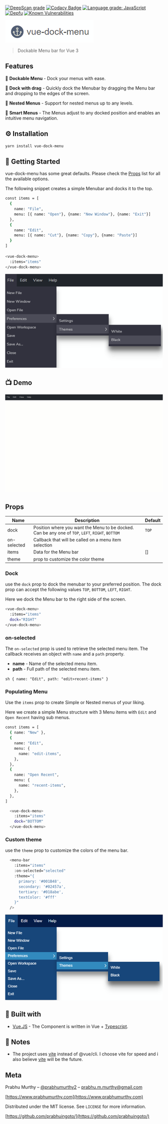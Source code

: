 
[![DeepScan grade](https://deepscan.io/api/teams/10074/projects/13372/branches/223016/badge/grade.svg)](https://deepscan.io/dashboard#view=project&tid=10074&pid=13372&bid=223016)
[![Codacy Badge](https://app.codacy.com/project/badge/Grade/65c2863c31644d5a98ae5bb83c1bd104)](https://www.codacy.com/manual/prabhuignoto/vue-dock-menu/dashboard?utm_source=github.com&amp;utm_medium=referral&amp;utm_content=prabhuignoto/vue-dock-menu&amp;utm_campaign=Badge_Grade)
[![Language grade: JavaScript](https://img.shields.io/lgtm/grade/javascript/g/prabhuignoto/vue-dock-menu.svg?logo=lgtm&logoWidth=18)](https://lgtm.com/projects/g/prabhuignoto/vue-dock-menu/context:javascript)
[![Depfu](https://badges.depfu.com/badges/f3a16c4fe1fcbd36df15d6949d9846bc/overview.svg)](https://depfu.com/github/prabhuignoto/vue-dock-menu?project_id=16495)
[![Known Vulnerabilities](https://snyk.io/test/github/prabhuignoto/vue-dock-menu/badge.svg?targetFile=package.json)](https://snyk.io/test/github/prabhuignoto/vue-dock-menu?targetFile=package.json)

![logo](./readme-assets/logo.png)

> Dockable Menu bar for Vue 3

## Features

:large_blue_diamond: **Dockable Menu** - Dock your menus with ease.

:large_blue_diamond: **Dock with drag** - Quickly dock the Menubar by dragging the Menu bar and dropping to the edges of the screen.

:large_blue_diamond: **Nested Menus** - Support for nested menus up to any levels.

:large_blue_diamond: **Smart Menus** - The Menus adjust to any docked position and enables an intuitive menu navigation.

## ⚙ Installation

```sh
yarn install vue-dock-menu
```

## 🚀 Getting Started

vue-dock-menu has some great defaults. Please check the [Props](##props) list for all the available options.

The following snippet creates a simple Menubar and docks it to the top.

```sh
const items = [
  {
    name: "File",
    menu: [{ name: "Open"}, {name: "New Window"}, {name: "Exit"}]
  },
  {
    name: "Edit",
    menu: [{ name: "Cut"}, {name: "Copy"}, {name: "Paste"}]
  }
]

<vue-dock-menu>
  :items="items"
</vue-dock-menu>
```

![sample1](./readme-assets/sample1.png)

## 📺 Demo

![demo](./readme-assets/demo.gif)

## Props

| Name        | Description                                                                                       | Default |
|-------------|---------------------------------------------------------------------------------------------------|---------|
| dock        | Position where you want the Menu to be docked. Can be any one of `TOP`, `LEFT`, `RIGHT`, `BOTTOM` | `TOP`   |
| on-selected | Callback that will be called on a menu item selection                                             |         |
| items       | Data for the Menu bar                                                                             | []      |
| theme       | prop to customize the color theme                                                                 |         |

### Dock

use the `dock` prop to dock the menubar to your preferred position. The dock prop can accept the following values `TOP`, `BOTTOM`, `LEFT`, `RIGHT`.

Here we dock the Menu bar to the right side of the screen.

```sh
<vue-dock-menu>
  :items="items"
  dock="RIGHT"
</vue-dock-menu>
```

### on-selected

The `on-selected` prop is used to retrieve the selected menu item. The callback receives an object with `name` and a `path` property.

- **name** - Name of the selected menu item.
- **path** - Full path of the selected menu item.

``sh
{
  name: "Edit",
  path: "edit>recent-items"
}``

### Populating Menu

Use the `items` prop to create Simple or Nested menus of your liking.

Here we create a simple Menu structure with 3 Menu items with `Edit` and `Open Recent` having sub menus.

```sh
const items = [
  { name: "New" },
  {
    name: "Edit",
    menu: {
      name: "edit-items",
    },
  },
  {
    name: "Open Recent",
    menu: {
      name: "recent-items",
    },
  },
]
```

```sh
  <vue-dock-menu>
    :items="items"
    dock="BOTTOM"
  </vue-dock-menu>
```

### Custom theme

use the `theme` prop to customize the colors of the menu bar.

```sh
  <menu-bar
    :items="items"
    :on-selected="selected"
    :theme="{
      primary: '#001B48',
      secondary: '#02457a',
      tertiary: '#018abe',
      textColor: '#fff'
    }"
  />
```

![theme](./readme-assets/theme.png)

## 🔨 Built with

- [Vue.JS](vue) - The Component is written in Vue + [Typescript](typescript).

## 📄 Notes

- The project uses [vite](vite) instead of @vue/cli. I choose vite for speed and i also believe [vite](vite) will be the future.

## Meta

Prabhu Murthy – [@prabhumurthy2](https://twitter.com/prabhumurthy2) – prabhu.m.murthy@gmail.com

[https://www.prabhumurthy.com](https://www.prabhumurthy.com)

Distributed under the MIT license. See `LICENSE` for more information.

[https://github.com/prabhuingoto/](https://github.com/prabhuingoto/)

[vue]: https://vuejs.org
[typescript]: https://typescriptlang.org
[vite]: https://github.com/vitejs/vite